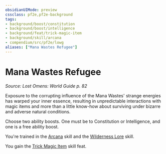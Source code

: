 ```yaml
---
obsidianUIMode: preview
cssclass: pf2e,pf2e-background
tags:
- background/boost/constitution
- background/boost/intelligence
- background/feat/trick-magic-item
- background/skill/arcana
- compendium/src/pf2e/lowg
aliases: ["Mana Wastes Refugee"]
---
```

# Mana Wastes Refugee
*Source: Lost Omens: World Guide p. 82*  

Exposure to the corrupting influence of the Mana Wastes' strange energies has warped your inner essence, resulting in unpredictable interactions with magic items and more than a little know-how about surviving under bizarre and adverse natural conditions.

Choose two ability boosts. One must be to Constitution or Intelligence, and one is a free ability boost.

You're trained in the [Arcana](/compendium/skills.md#Arcana) skill and the [Wilderness Lore](/compendium/skills.md#Lore) skill.

You gain the [Trick Magic Item](/compendium/feats/trick-magic-item.md) skill feat.